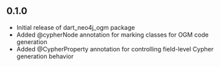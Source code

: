 ## 0.1.0

- Initial release of dart_neo4j_ogm package
- Added @cypherNode annotation for marking classes for OGM code generation
- Added @CypherProperty annotation for controlling field-level Cypher generation behavior
